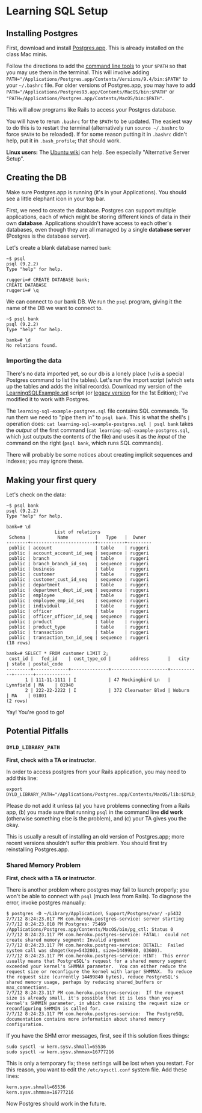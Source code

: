 # Learning SQL Setup

## Installing Postgres

First, download and install [Postgres.app][postgres-app]. This is
already installed on the class Mac minis.

Follow the directions to add the
[command line tools][pg-command-line-tools] to your `$PATH` so that
you may use them in the terminal. This will involve adding
`PATH="/Applications/Postgres.app/Contents/Versions/9.4/bin:$PATH"` to your
`~/.bashrc` file. For older versions of Postgres.app, you may have to
add `PATH="/Applications/Postgres93.app/Contents/MacOS/bin:$PATH"` or `"PATH=/Applications/Postgres.app/Contents/MacOS/bin:$PATH"`.

This will allow programs like Rails to access your Postgres database.

You will have to rerun `.bashrc` for the `$PATH` to be updated. The
easiest way to do this is to restart the terminal (alternatively run
`source ~/.bashrc` to force `$PATH` to be reloaded). If for some
reason putting it in `.bashrc` didn't help, put it in `.bash_profile`;
that should work.

**Linux users:** The [Ubuntu wiki][pg-linux] can help. See especially
"Alternative Server Setup".

[postgres-app]: http://postgresapp.com/
[pg-command-line-tools]: http://postgresapp.com/documentation/cli-tools.html
[pg-windows]: http://netpie.wordpress.com/2011/03/17/setting-up-rails-3-with-postgresql-on-windows/
[pg-linux]: https://help.ubuntu.com/community/PostgreSQL

## Creating the DB

Make sure Postgres.app is running (it's in your Applications). You
should see a little elephant icon in your top bar.

First, we need to create the database. Postgres can support multiple
applications, each of which might be storing different kinds of data
in their own **database**. Applications shouldn't have access to each
other's databases, even though they are all managed by a single
**database server** (Postgres is the database server).

Let's create a blank database named `bank`:

```
~$ psql
psql (9.2.2)
Type "help" for help.

ruggeri=# CREATE DATABASE bank;
CREATE DATABASE
ruggeri=# \q
```

We can connect to our bank DB. We run the `psql` program, giving it
the name of the DB we want to connect to.

```
~$ psql bank
psql (9.2.2)
Type "help" for help.

bank=# \d
No relations found.
```

### Importing the data

There's no data imported yet, so our db is a lonely place (`\d` is a
special Postgres command to list the tables). Let's run the import
script (which sets up the tables and adds the initial
records). Download my version of the
[LearningSQLExample.sql][learning-sql-example] script (or [legacy version][learning-sql-example-legacy] for the 1st Edition); I've modified
it to work with Postgres.

[learning-sql-example]: ../demos/learning-sql-example-postgres.sql
[learning-sql-example-legacy]: ../demos/learning-sql-example-postgres-1st-ed.sql

The `learning-sql-example-postgres.sql` file contains SQL commands. To
run them we need to "pipe them in" to `psql bank`. This is what the
shell's `|` operation does: `cat learning-sql-example-postgres.sql |
psql bank` takes the *output* of the first command (`cat
learning-sql-example-postgres.sql`, which just outputs the contents of
the file) and uses it as the *input* of the command on the right
(`psql bank`, which runs SQL commands).

There will probably be some notices about creating implicit sequences
and indexes; you may ignore these.

## Making your first query

Let's check on the data:

```
~$ psql bank
psql (9.2.2)
Type "help" for help.

bank=# \d
                  List of relations
 Schema |          Name          |   Type   |  Owner
--------+------------------------+----------+---------
 public | account                | table    | ruggeri
 public | account_account_id_seq | sequence | ruggeri
 public | branch                 | table    | ruggeri
 public | branch_branch_id_seq   | sequence | ruggeri
 public | business               | table    | ruggeri
 public | customer               | table    | ruggeri
 public | customer_cust_id_seq   | sequence | ruggeri
 public | department             | table    | ruggeri
 public | department_dept_id_seq | sequence | ruggeri
 public | employee               | table    | ruggeri
 public | employee_emp_id_seq    | sequence | ruggeri
 public | individual             | table    | ruggeri
 public | officer                | table    | ruggeri
 public | officer_officer_id_seq | sequence | ruggeri
 public | product                | table    | ruggeri
 public | product_type           | table    | ruggeri
 public | transaction            | table    | ruggeri
 public | transaction_txn_id_seq | sequence | ruggeri
(18 rows)

bank=# SELECT * FROM customer LIMIT 2;
 cust_id |   fed_id    | cust_type_cd |       address       |   city    | state | postal_code
---------+-------------+--------------+---------------------+-----------+-------+-------------
       1 | 111-11-1111 | I            | 47 Mockingbird Ln   | Lynnfield | MA    | 01940
       2 | 222-22-2222 | I            | 372 Clearwater Blvd | Woburn    | MA    | 01801
(2 rows)
```

Yay! You're good to go!

## Potential Pitfalls

### `DYLD_LIBRARY_PATH`

**First, check with a TA or instructor**.

In order to access postgres from your Rails application, you may need
to add this line:

    export DYLD_LIBRARY_PATH="/Applications/Postgres.app/Contents/MacOS/lib:$DYLD_LIBRARY_PATH"

Please do not add it unless (a) you have problems connecting from a
Rails app, (b) you made sure that running `psql` in the command line
**did work** (otherwise something else is the problem), and (c) your
TA gives you the okay.

This is usually a result of installing an old version of Postgres.app;
more recent versions shouldn't suffer this problem. You should first
try reinstalling Postgres.app.

### Shared Memory Problem

**First, check with a TA or instructor**.

There is another problem where postgres may fail to launch properly;
you won't be able to connect with `psql` (much less from Rails). To
diagnose the error, invoke postgres manually:

```
$ postgres -D ~/Library/Application\ Support/Postgres/var/ -p5432
7/7/12 8:24:23.017 PM com.heroku.postgres-service: server starting
7/7/12 8:24:23.018 PM Postgres: 75469 /Applications/Postgres.app/Contents/MacOS/bin/pg_ctl: Status 0
7/7/12 8:24:23.117 PM com.heroku.postgres-service: FATAL:  could not create shared memory segment: Invalid argument
7/7/12 8:24:23.117 PM com.heroku.postgres-service: DETAIL:  Failed system call was shmget(key=5432001, size=14499840, 03600).
7/7/12 8:24:23.117 PM com.heroku.postgres-service: HINT:  This error usually means that PostgreSQL's request for a shared memory segment exceeded your kernel's SHMMAX parameter.  You can either reduce the request size or reconfigure the kernel with larger SHMMAX.  To reduce the request size (currently 14499840 bytes), reduce PostgreSQL's shared memory usage, perhaps by reducing shared_buffers or max_connections.
7/7/12 8:24:23.117 PM com.heroku.postgres-service: 	If the request size is already small, it's possible that it is less than your kernel's SHMMIN parameter, in which case raising the request size or reconfiguring SHMMIN is called for.
7/7/12 8:24:23.117 PM com.heroku.postgres-service: 	The PostgreSQL documentation contains more information about shared memory configuration.
```

If you have the SHM error messages, first, see if this solution fixes things:

```
sudo sysctl -w kern.sysv.shmall=65536
sudo sysctl -w kern.sysv.shmmax=16777216
```

This is only a temporary fix; these settings will be lost when you
restart. For this reason, you want to edit the `/etc/sysctl.conf`
system file. Add these lines:

```
kern.sysv.shmall=65536
kern.sysv.shmmax=16777216
```

Now Postgres should work in the future.

